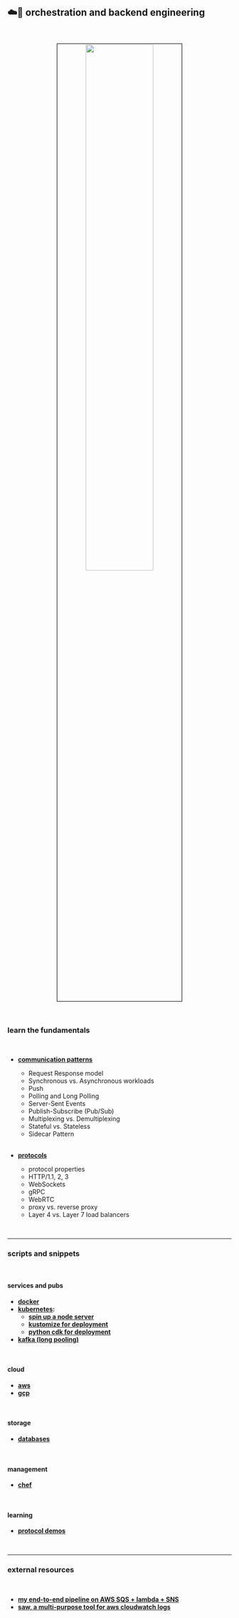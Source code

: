## ☁️🧰 orchestration and backend engineering 

<br>

<p align="center">
<img src="https://github.com/go-outside-labs/orchestration-toolkit/assets/1130416/ad6b4bf7-b306-4a57-8f20-62193ee4091d" width="55%" align="center" style="padding:1px;border:1px solid black;"/>
 </p>


<br>

### learn the fundamentals

<br>

* **[communication patterns](communication/)**
  * Request Response model
  * Synchronous vs. Asynchronous workloads
  * Push
  * Polling and Long Polling
  * Server-Sent Events
  * Publish-Subscribe (Pub/Sub)
  * Multiplexing vs. Demultiplexing
  * Stateful vs. Stateless
  * Sidecar Pattern


  <br>

* **[protocols](protocols/)**
  * protocol properties
  * HTTP/1.1, 2, 3
  * WebSockets
  * gRPC
  * WebRTC
  * proxy vs. reverse proxy
  * Layer 4 vs. Layer 7 load balancers




<br>

---
### scripts and snippets

<br>


#### services and pubs

* **[docker](code/docker)**
* **[kubernetes](code/kubernetes):**
  * **[spin up a node server](code/kubernetes/node-server-example)**
  * **[kustomize for deployment](code/kubernetes/kustomize)**
  * **[python cdk for deployment](code/kubernetes/python-cdk)**
* **[kafka (long pooling)](code/kafka)**

<br>

#### cloud

* **[aws](code/aws)**
* **[gcp](code/gcp)**


<br>

#### storage

* **[databases](storage/databases/)**

<br>

#### management

* **[chef](code/chef)**


<br>

#### learning

* **[protocol demos](code/protocol_demos/)**

<br>

---

### external resources

<br>

* **[my end-to-end pipeline on AWS SQS + lambda + SNS](https://github.com/go-outside-labs/aws-pipeline-py)**
* **[saw, a multi-purpose tool for aws cloudwatch logs](https://github.com/TylerBrock/saw)**
